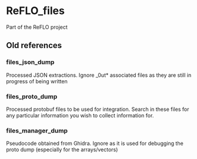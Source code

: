 # ReFLO_files
 Part of the ReFLO project

## Old references ##
 ### files_json_dump  ###
 Processed JSON extractions. Ignore _0ut* associated files as they are still in progress of being written

 ### files_proto_dump ###
 Processed protobuf files to be used for integration. Search in these files for any particular information you wish to collect information for.

### files_manager_dump ###
Pseudocode obtained from Ghidra. Ignore as it is used for debugging the proto dump (especially for the arrays/vectors)
